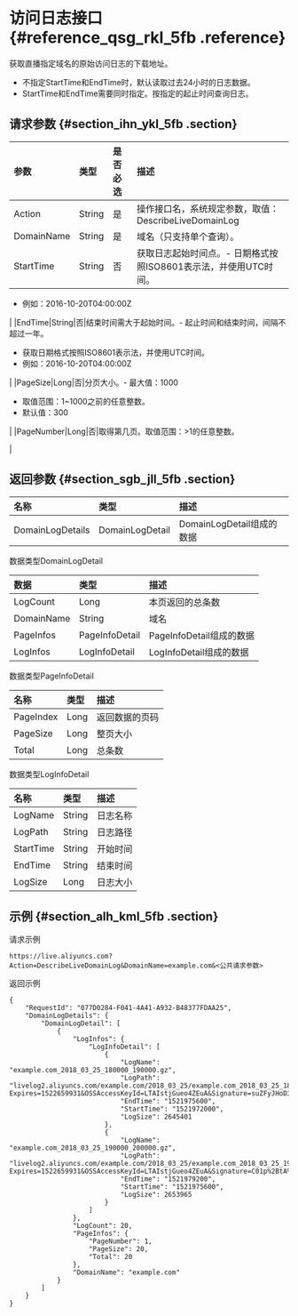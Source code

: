 # 访问日志接口 {#reference_qsg_rkl_5fb .reference}

获取直播指定域名的原始访问日志的下载地址。

-   不指定StartTime和EndTime时，默认读取过去24小时的日志数据。
-   StartTime和EndTime需要同时指定。按指定的起止时间查询日志。

## 请求参数 {#section_ihn_ykl_5fb .section}

|参数|类型|是否必选|描述|
|:-|:-|:---|:-|
|Action|String|是|操作接口名，系统规定参数，取值：DescribeLiveDomainLog|
|DomainName|String|是|域名（只支持单个查询）。|
|StartTime|String|否|获取日志起始时间点。-   日期格式按照ISO8601表示法，并使用UTC时间。
-   例如：2016-10-20T04:00:00Z

|
|EndTime|String|否|结束时间需大于起始时间。-   起止时间和结束时间，间隔不超过一年。
-   获取日期格式按照ISO8601表示法，并使用UTC时间。
-   例如：2016-10-20T04:00:00Z

|
|PageSize|Long|否|分页大小。-   最大值：1000
-   取值范围：1~1000之前的任意整数。
-   默认值：300

|
|PageNumber|Long|否|取得第几页。取值范围：\>1的任意整数。

|

## 返回参数 {#section_sgb_jll_5fb .section}

|名称|类型|描述|
|:-|:-|:-|
|DomainLogDetails|DomainLogDetail|DomainLogDetail组成的数据|

数据类型DomainLogDetail

|数据|类型|描述|
|:-|:-|:-|
|LogCount|Long|本页返回的总条数|
|DomainName|String|域名|
|PageInfos|PageInfoDetail|PageInfoDetail组成的数据|
|LogInfos|LogInfoDetail|LogInfoDetail组成的数据|

数据类型PageInfoDetail

|名称|类型|描述|
|:-|:-|:-|
|PageIndex|Long|返回数据的页码|
|PageSize|Long|整页大小|
|Total|Long|总条数|

数据类型LogInfoDetail

|名称|类型|描述|
|:-|:-|:-|
|LogName|String|日志名称|
|LogPath|String|日志路径|
|StartTime|String|开始时间|
|EndTime|String|结束时间|
|LogSize|Long|日志大小|

## 示例 {#section_alh_kml_5fb .section}

请求示例

```
https://live.aliyuncs.com?Action=DescribeLiveDomainLog&DomainName=example.com&<公共请求参数>
```

返回示例

```
{
    "RequestId": "077D0284-F041-4A41-A932-B48377FDAA25",
    "DomainLogDetails": {
        "DomainLogDetail": [
            {
                "LogInfos": {
                    "LogInfoDetail": [
                        {
                            "LogName": "example.com_2018_03_25_180000_190000.gz",
                            "LogPath": "livelog2.aliyuncs.com/example.com/2018_03_25/example.com_2018_03_25_180000_190000.gz?Expires=1522659931&OSSAccessKeyId=LTAIstjGueo4ZEuA&Signature=suZFyJHoD3RzZqK%2Bcu6P4VaNAVI%3D",
                            "EndTime": "1521975600",
                            "StartTime": "1521972000",
                            "LogSize": 2645401
                        },
                        {
                            "LogName": "example.com_2018_03_25_190000_200000.gz",
                            "LogPath": "livelog2.aliyuncs.com/example.com/2018_03_25/example.com_2018_03_25_190000_200000.gz?Expires=1522659931&OSSAccessKeyId=LTAIstjGueo4ZEuA&Signature=C01p%2BtA%2BfLywKP9Sru2Oxwy7Do0%3D",
                            "EndTime": "1521979200",
                            "StartTime": "1521975600",
                            "LogSize": 2653965
                        }
                    ]
                },
                "LogCount": 20,
                "PageInfos": {
                    "PageNumber": 1,
                    "PageSize": 20,
                    "Total": 20
                },
                "DomainName": "example.com"
            }
        ]
    }
}
```

